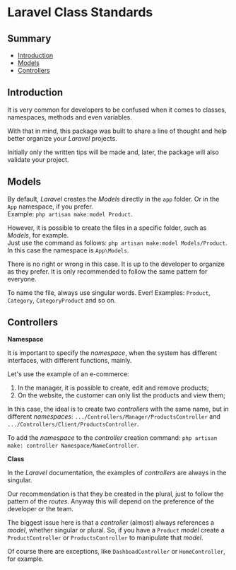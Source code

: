 # Laravel Class Standards

## Summary

 - [Introduction](#Introduction)
 - [Models](#Models)
 - [Controllers](#Controllers)

## Introduction

It is very common for developers to be confused when it comes to classes, namespaces, methods and even variables.

With that in mind, this package was built to share a line of thought and help better organize your _Laravel_ projects.

Initially only the written tips will be made and, later, the package will also validate your project.

## Models

By default, _Laravel_ creates the _Models_ directly in the `app` folder. Or in the `App` namespace, if you prefer.  
Example: `php artisan make:model Product`.

However, it is possible to create the files in a specific folder, such as _Models_, for example.  
Just use the command as follows: `php artisan make:model Models/Product`.  
In this case the namespace is `App\Models`.

There is no right or wrong in this case. It is up to the developer to organize as they prefer. It is only recommended to follow the same pattern for everyone.

To name the file, always use singular words. Ever! Examples: `Product`, `Category`, `CategoryProduct` and so on.

## Controllers

**Namespace**

It is important to specify the _namespace_, when the system has different interfaces, with different functions, mainly.

Let's use the example of an e-commerce:
1. In the manager, it is possible to create, edit and remove products;
2. On the website, the customer can only list the products and view them;

In this case, the ideal is to create two _controllers_ with the same name, but in different _namespaces_: `.../Controllers/Manager/ProductsController` and `.../Controllers/Client/ProductsController`.

To add the _namespace_ to the _controller_ creation command: `php artisan make: controller Namespace/NameController`.

**Class**

In the _Laravel_ documentation, the examples of _controllers_ are always in the singular.

Our recommendation is that they be created in the plural, just to follow the pattern of the _routes_.
Anyway this will depend on the preference of the developer or the team.

The biggest issue here is that a _controller_ (almost) always references a _model_, whether singular or plural. So, if you have a `Product` _model_ create a `ProductController` or `ProductsController` to manipulate that _model_.

Of course there are exceptions, like `DashboadController` or `HomeController`, for example.